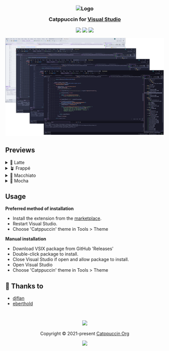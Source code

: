 <h3 align="center">
	<img src="https://raw.githubusercontent.com/catppuccin/catppuccin/main/assets/logos/exports/1544x1544_circle.png" width="100" alt="Logo"/><br/>
	<img src="https://raw.githubusercontent.com/catppuccin/catppuccin/main/assets/misc/transparent.png" height="30" width="0px"/>
	Catppuccin for <a href="https://visualstudio.microsoft.com/">Visual Studio</a>
	<img src="https://raw.githubusercontent.com/catppuccin/catppuccin/main/assets/misc/transparent.png" height="30" width="0px"/>
</h3>

<p align="center">
    <a href="https://github.com/catppuccin/visual-studio/stargazers"><img src="https://img.shields.io/github/stars/catppuccin/visual-studio?colorA=363a4f&colorB=b7bdf8&style=for-the-badge"></a>
    <a href="https://github.com/catppuccin/visual-studio/issues"><img src="https://img.shields.io/github/issues/catppuccin/visual-studio?colorA=363a4f&colorB=f5a97f&style=for-the-badge"></a>
    <a href="https://github.com/catppuccin/visual-studio/contributors"><img src="https://img.shields.io/github/contributors/catppuccin/visual-studio?colorA=363a4f&colorB=a6da95&style=for-the-badge"></a>
</p>

<p align="center">
  <img src="https://raw.githubusercontent.com/catppuccin/visual-studio/main/assets/Catppuccin%20Preview.png"/>
</p>

## Previews

<details>
<summary>🌻 Latte</summary>
<img src="https://raw.githubusercontent.com/catppuccin/visual-studio/main/assets/Catppuccin%20Latte.png"/>
</details>
<details>
<summary>🪴 Frappé</summary>
<img src="https://raw.githubusercontent.com/catppuccin/visual-studio/main/assets/Catppuccin%20Frapp%C3%A9.png"/>
</details>
<details>
<summary>🌺 Macchiato</summary>
<img src="https://raw.githubusercontent.com/catppuccin/visual-studio/main/assets/Catppuccin%20Macchiato.png"/>
</details>
<details>
<summary>🌿 Mocha</summary>
<img src="https://raw.githubusercontent.com/catppuccin/visual-studio/main/assets/Catppuccin%20Mocha.png"/>
</details>

## Usage

**Preferred method of installation**

- Install the extension from the [marketplace](https://marketplace.visualstudio.com/items?itemName=Catppuccin.CatppuccinVS).
- Restart Visual Studio.
- Choose 'Catppuccin' theme in Tools > Theme

**Manual installation**

- Download VSIX package from GitHub 'Releases'
- Double-click package to install. 
- Close Visual Studio if open and allow package to install.
- Open Visual Studio
- Choose 'Catppuccin' theme in Tools > Theme

## 💝 Thanks to

- [djflan](https://github.com/djflan)
- [eberthold](https://github.com/eberthold)

&nbsp;

<p align="center">
	<img src="https://raw.githubusercontent.com/catppuccin/catppuccin/main/assets/footers/gray0_ctp_on_line.svg?sanitize=true" />
</p>

<p align="center">
	Copyright &copy; 2021-present <a href="https://github.com/catppuccin" target="_blank">Catppuccin Org</a>
</p>

<p align="center">
	<a href="https://github.com/catppuccin/catppuccin/blob/main/LICENSE"><img src="https://img.shields.io/static/v1.svg?style=for-the-badge&label=License&message=MIT&logoColor=d9e0ee&colorA=363a4f&colorB=b7bdf8"/></a>
</p>

